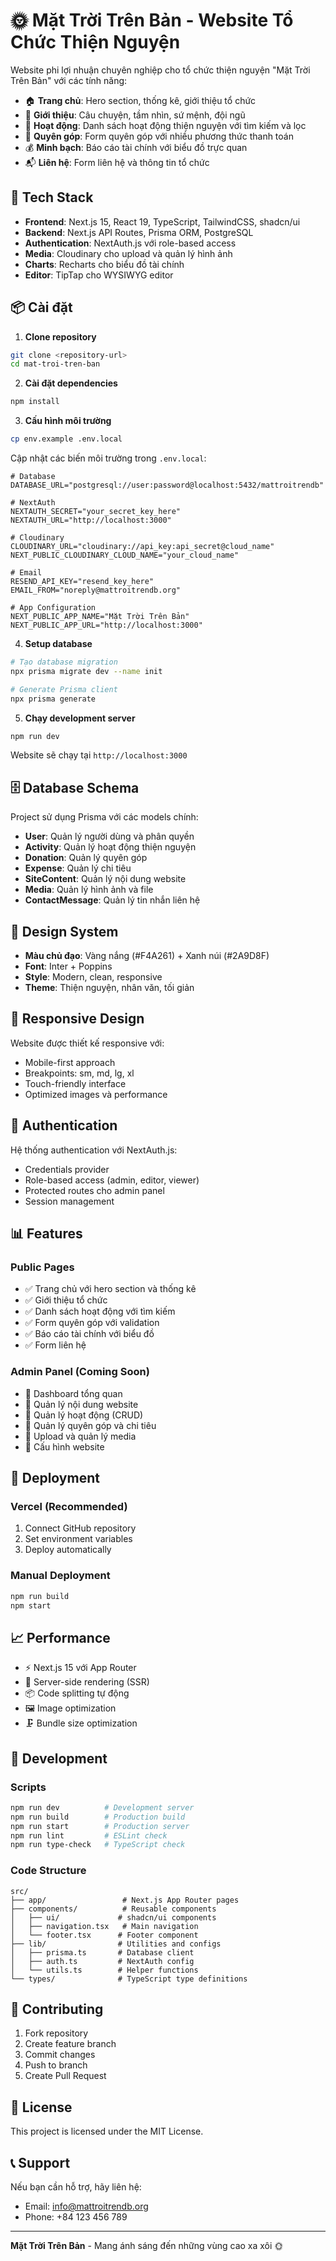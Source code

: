 # 🌞 Mặt Trời Trên Bản - Website Tổ Chức Thiện Nguyện

Website phi lợi nhuận chuyên nghiệp cho tổ chức thiện nguyện "Mặt Trời Trên Bản" với các tính năng:

- 🏠 **Trang chủ**: Hero section, thống kê, giới thiệu tổ chức
- 👥 **Giới thiệu**: Câu chuyện, tầm nhìn, sứ mệnh, đội ngũ
- 📰 **Hoạt động**: Danh sách hoạt động thiện nguyện với tìm kiếm và lọc
- 💝 **Quyên góp**: Form quyên góp với nhiều phương thức thanh toán
- 💰 **Minh bạch**: Báo cáo tài chính với biểu đồ trực quan
- 📬 **Liên hệ**: Form liên hệ và thông tin tổ chức

## 🚀 Tech Stack

- **Frontend**: Next.js 15, React 19, TypeScript, TailwindCSS, shadcn/ui
- **Backend**: Next.js API Routes, Prisma ORM, PostgreSQL
- **Authentication**: NextAuth.js với role-based access
- **Media**: Cloudinary cho upload và quản lý hình ảnh
- **Charts**: Recharts cho biểu đồ tài chính
- **Editor**: TipTap cho WYSIWYG editor

## 📦 Cài đặt

1. **Clone repository**
```bash
git clone <repository-url>
cd mat-troi-tren-ban
```

2. **Cài đặt dependencies**
```bash
npm install
```

3. **Cấu hình môi trường**
```bash
cp env.example .env.local
```

Cập nhật các biến môi trường trong `.env.local`:
```env
# Database
DATABASE_URL="postgresql://user:password@localhost:5432/mattroitrendb"

# NextAuth
NEXTAUTH_SECRET="your_secret_key_here"
NEXTAUTH_URL="http://localhost:3000"

# Cloudinary
CLOUDINARY_URL="cloudinary://api_key:api_secret@cloud_name"
NEXT_PUBLIC_CLOUDINARY_CLOUD_NAME="your_cloud_name"

# Email
RESEND_API_KEY="resend_key_here"
EMAIL_FROM="noreply@mattroitrendb.org"

# App Configuration
NEXT_PUBLIC_APP_NAME="Mặt Trời Trên Bản"
NEXT_PUBLIC_APP_URL="http://localhost:3000"
```

4. **Setup database**
```bash
# Tạo database migration
npx prisma migrate dev --name init

# Generate Prisma client
npx prisma generate
```

5. **Chạy development server**
```bash
npm run dev
```

Website sẽ chạy tại `http://localhost:3000`

## 🗄️ Database Schema

Project sử dụng Prisma với các models chính:

- **User**: Quản lý người dùng và phân quyền
- **Activity**: Quản lý hoạt động thiện nguyện
- **Donation**: Quản lý quyên góp
- **Expense**: Quản lý chi tiêu
- **SiteContent**: Quản lý nội dung website
- **Media**: Quản lý hình ảnh và file
- **ContactMessage**: Quản lý tin nhắn liên hệ

## 🎨 Design System

- **Màu chủ đạo**: Vàng nắng (#F4A261) + Xanh núi (#2A9D8F)
- **Font**: Inter + Poppins
- **Style**: Modern, clean, responsive
- **Theme**: Thiện nguyện, nhân văn, tối giản

## 📱 Responsive Design

Website được thiết kế responsive với:
- Mobile-first approach
- Breakpoints: sm, md, lg, xl
- Touch-friendly interface
- Optimized images và performance

## 🔐 Authentication

Hệ thống authentication với NextAuth.js:
- Credentials provider
- Role-based access (admin, editor, viewer)
- Protected routes cho admin panel
- Session management

## 📊 Features

### Public Pages
- ✅ Trang chủ với hero section và thống kê
- ✅ Giới thiệu tổ chức
- ✅ Danh sách hoạt động với tìm kiếm
- ✅ Form quyên góp với validation
- ✅ Báo cáo tài chính với biểu đồ
- ✅ Form liên hệ

### Admin Panel (Coming Soon)
- 🔄 Dashboard tổng quan
- 🔄 Quản lý nội dung website
- 🔄 Quản lý hoạt động (CRUD)
- 🔄 Quản lý quyên góp và chi tiêu
- 🔄 Upload và quản lý media
- 🔄 Cấu hình website

## 🚀 Deployment

### Vercel (Recommended)
1. Connect GitHub repository
2. Set environment variables
3. Deploy automatically

### Manual Deployment
```bash
npm run build
npm start
```

## 📈 Performance

- ⚡ Next.js 15 với App Router
- 🎯 Server-side rendering (SSR)
- 📦 Code splitting tự động
- 🖼️ Image optimization
- 🗜️ Bundle size optimization

## 🔧 Development

### Scripts
```bash
npm run dev          # Development server
npm run build        # Production build
npm run start        # Production server
npm run lint         # ESLint check
npm run type-check   # TypeScript check
```

### Code Structure
```
src/
├── app/                 # Next.js App Router pages
├── components/          # Reusable components
│   ├── ui/             # shadcn/ui components
│   ├── navigation.tsx   # Main navigation
│   └── footer.tsx      # Footer component
├── lib/                # Utilities and configs
│   ├── prisma.ts       # Database client
│   ├── auth.ts         # NextAuth config
│   └── utils.ts        # Helper functions
└── types/              # TypeScript type definitions
```

## 🤝 Contributing

1. Fork repository
2. Create feature branch
3. Commit changes
4. Push to branch
5. Create Pull Request

## 📄 License

This project is licensed under the MIT License.

## 📞 Support

Nếu bạn cần hỗ trợ, hãy liên hệ:
- Email: info@mattroitrendb.org
- Phone: +84 123 456 789

---

**Mặt Trời Trên Bản** - Mang ánh sáng đến những vùng cao xa xôi 🌞